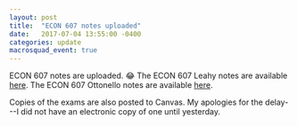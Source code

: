 ```yaml
---
layout: post
title:  "ECON 607 notes uploaded"
date:   2017-07-04 13:55:00 -0400
categories: update
macrosquad_event: true
---
```

ECON 607 notes are uploaded. :joy:
The ECON 607 Leahy notes are available [here](https://umich.box.com/s/0tvft1t167we2xsn2xp4uacetoy5gcyw).
The ECON 607 Ottonello notes are available [here](https://umich.box.com/s/xczz87igzno3lzpfkapiurrp8izzivud).

<!--more-->

Copies of the exams are also posted to Canvas.
My apologies for the delay---I did not have an electronic copy of one until yesterday.
